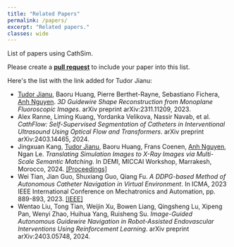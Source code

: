 ```yaml
---
title: "Related Papers"
permalink: /papers/
excerpt: "Related papers."
classes: wide
---
```


List of papers using CathSim.

Please create a [**pull request**](https://github.com/airvlab/cathsim) to include your paper into this list.

Here's the list with the link added for Tudor Jianu:

- [Tudor Jianu](https://tudorjnu.github.io/), Baoru Huang, Pierre Berthet-Rayne, Sebastiano Fichera, [Anh Nguyen](https://www.csc.liv.ac.uk/~anguyen/). *3D Guidewire Shape Reconstruction from Monoplane Fluoroscopic Images*. arXiv preprint arXiv:2311.11209, 2023.
- Alex Ranne, Liming Kuang, Yordanka Velikova, Nassir Navab, et al. *CathFlow: Self-Supervised Segmentation of Catheters in Interventional Ultrasound Using Optical Flow and Transformers*. arXiv preprint arXiv:2403.14465, 2024.
- Jingxuan Kang, [Tudor Jianu](https://tudorjnu.github.io/), Baoru Huang, Frans Coenen, [Anh Nguyen](https://www.csc.liv.ac.uk/~anguyen/), Ngan Le. *Translating Simulation Images to X-Ray Images via Multi-Scale Semantic Matching*. In DEMI, MICCAI Workshop, Marrakesh, Morocco, 2024. [[Proceedings]](#)
- Wei Tian, Jian Guo, Shuxiang Guo, Qiang Fu. *A DDPG-based Method of Autonomous Catheter Navigation in Virtual Environment*. In ICMA, 2023 IEEE International Conference on Mechatronics and Automation, pp. 889-893, 2023. [[IEEE]](#)
- Wentao Liu, Tong Tian, Weijin Xu, Bowen Liang, Qingsheng Lu, Xipeng Pan, Wenyi Zhao, Huihua Yang, Ruisheng Su. *Image-Guided Autonomous Guidewire Navigation in Robot-Assisted Endovascular Interventions Using Reinforcement Learning*. arXiv preprint arXiv:2403.05748, 2024.
